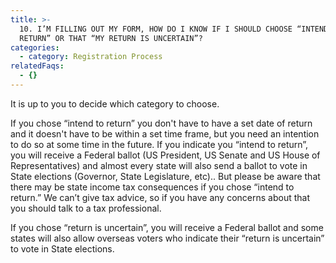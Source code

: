 ```yaml
---
title: >-
  10. I’M FILLING OUT MY FORM, HOW DO I KNOW IF I SHOULD CHOOSE “INTEND TO
  RETURN” OR THAT “MY RETURN IS UNCERTAIN”?
categories:
  - category: Registration Process
relatedFaqs:
  - {}
---
```

It is up to you to decide which category to choose.  

If you chose “intend to return” you don't have to have a set date of return and it doesn't have to be within a set time frame, but you need an intention to do so at some time in the future. If you indicate you “intend to return”, you will receive a Federal ballot (US President, US Senate and US House of Representatives) and almost every state will also send a ballot to vote in State elections (Governor, State Legislature, etc).. But please be aware that there may be state income tax consequences if you chose “intend to return.” We can’t give tax advice, so if you have any concerns about that you should talk to a tax professional.

If you chose “return is uncertain”, you will receive a Federal ballot and some states will also allow overseas voters who indicate their “return is uncertain” to vote in State elections.
